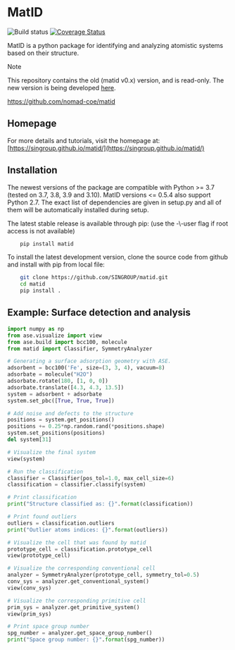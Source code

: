 # MatID

![Build status](https://github.com/SINGROUP/matid/actions/workflows/build.yml/badge.svg)
[![Coverage Status](https://coveralls.io/repos/github/SINGROUP/matid/badge.svg?branch=master)](https://coveralls.io/github/SINGROUP/matid?branch=master)

MatID is a python package for identifying and analyzing atomistic systems based
on their structure.

> [!NOTE]
> This repository contains the old (matid v0.x) version, and is read-only. The new version is being developed [here](https://github.com/nomad-coe/matid).


https://github.com/nomad-coe/matid

## Homepage
For more details and tutorials, visit the homepage at:
[https://singroup.github.io/matid/](https://singroup.github.io/matid/)

## Installation
The newest versions of the package are compatible with Python >= 3.7 (tested on
3.7, 3.8, 3.9 and 3.10). MatID versions <= 0.5.4 also support Python 2.7. The
exact list of dependencies are given in setup.py and all of them will be
automatically installed during setup.

The latest stable release is available through pip: (use the -\\-user flag if
root access is not available)

```sh
    pip install matid
```

To install the latest development version, clone the source code from github
and install with pip from local file:

```sh
    git clone https://github.com/SINGROUP/matid.git
    cd matid
    pip install .
```

## Example: Surface detection and analysis

```python
import numpy as np
from ase.visualize import view
from ase.build import bcc100, molecule
from matid import Classifier, SymmetryAnalyzer

# Generating a surface adsorption geometry with ASE.
adsorbent = bcc100('Fe', size=(3, 3, 4), vacuum=8)
adsorbate = molecule("H2O")
adsorbate.rotate(180, [1, 0, 0])
adsorbate.translate([4.3, 4.3, 13.5])
system = adsorbent + adsorbate
system.set_pbc([True, True, True])

# Add noise and defects to the structure
positions = system.get_positions()
positions += 0.25*np.random.rand(*positions.shape)
system.set_positions(positions)
del system[31]

# Visualize the final system
view(system)

# Run the classification
classifier = Classifier(pos_tol=1.0, max_cell_size=6)
classification = classifier.classify(system)

# Print classification
print("Structure classified as: {}".format(classification))

# Print found outliers
outliers = classification.outliers
print("Outlier atoms indices: {}".format(outliers))

# Visualize the cell that was found by matid
prototype_cell = classification.prototype_cell
view(prototype_cell)

# Visualize the corresponding conventional cell
analyzer = SymmetryAnalyzer(prototype_cell, symmetry_tol=0.5)
conv_sys = analyzer.get_conventional_system()
view(conv_sys)

# Visualize the corresponding primitive cell
prim_sys = analyzer.get_primitive_system()
view(prim_sys)

# Print space group number
spg_number = analyzer.get_space_group_number()
print("Space group number: {}".format(spg_number))
```
